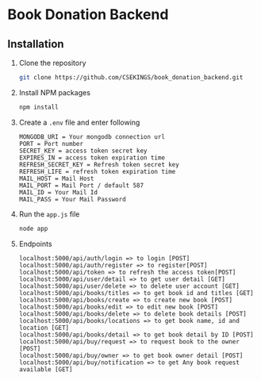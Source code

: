 # Book Donation Backend

## Installation

1. Clone the repository

   ```sh
   git clone https://github.com/CSEKINGS/book_donation_backend.git
   ```

2. Install NPM packages

   ```sh
   npm install
   ```

3. Create a `.env` file and enter following

   ```env
   MONGODB_URI = Your mongodb connection url
   PORT = Port number
   SECRET_KEY = access token secret key 
   EXPIRES_IN = access token expiration time
   REFRESH_SECRET_KEY = Refresh token secret key
   REFRESH_LIFE = refresh token expiration time 
   MAIL_HOST = Mail Host
   MAIL_PORT = Mail Port / default 587
   MAIL_ID = Your Mail Id
   MAIL_PASS = Your Mail Password
   ```

4. Run the `app.js` file

   ```sh
   node app
   ```

5. Endpoints

   ```http
   localhost:5000/api/auth/login => to login [POST]
   localhost:5000/api/auth/register => to register[POST]
   localhost:5000/api/token => to refresh the access token[POST]
   localhost:5000/api/user/detail => to get user detail [GET]
   localhost:5000/api/user/delete => to delete user account [GET]
   localhost:5000/api/books/titles => to get book id and titles [GET]
   localhost:5000/api/books/create => to create new book [POST]
   localhost:5000/api/books/edit => to edit new book [POST]
   localhost:5000/api/books/delete => to delete book details [POST]
   localhost:5000/api/books/locations => to get book name, id and location [GET]
   localhost:5000/api/books/detail => to get book detail by ID [POST]
   localhost:5000/api/buy/request => to request book to the owner [POST]
   localhost:5000/api/buy/owner => to get book owner detail [POST]
   localhost:5000/api/buy/notification => to get Any book request available [GET]
   ```